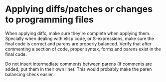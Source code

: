 # Applying diffs/patches or changes to programming files

When applying diffs, make sure they're complete when applying them. Specially when dealing with elisp code, or
S-expressions, make sure the final code is correct and parens are properly balanced. Verify that after commenting a
section of code, proper syntax, forms and parens exist in the final code.

Do not insert intermediate comments between parens (if comments are added, put them in their own line). This would
probably make the paren balancing check easier.
